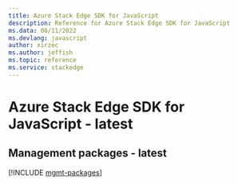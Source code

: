 ```yaml
---
title: Azure Stack Edge SDK for JavaScript
description: Reference for Azure Stack Edge SDK for JavaScript
ms.data: 08/11/2022
ms.devlang: javascript
author: xirzec
ms.author: jeffish
ms.topic: reference
ms.service: stackedge
---
```

# Azure Stack Edge SDK for JavaScript - latest

## Management packages - latest
[!INCLUDE [mgmt-packages](stack-edge-mgmt-index.md)]